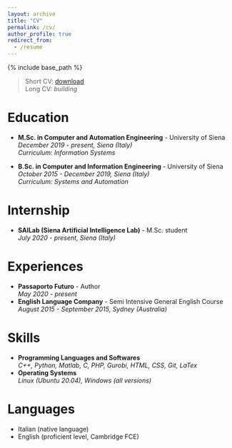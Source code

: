 ```yaml
---
layout: archive
title: "CV"
permalink: /cv/
author_profile: true
redirect_from:
  - /resume
---
```


{% include base_path %}

> Short CV: [download](https://github.com/filippoguerranti/filippoguerranti.github.io/raw/master/files/filippoguerranti-CV.pdf)  
> Long CV: *building*

# Education

* **M.Sc. in Computer and Automation Engineering** - University of Siena  
  _December 2019 - present, Siena (Italy)_  
  _Curriculum: Information Systems_
  
* **B.Sc. in Computer and Information Engineering** - University of Siena  
  _October 2015 - December 2019, Siena (Italy)_  
  _Curriculum: Systems and Automation_

# Internship

* **SAILab (Siena Artificial Intelligence Lab)** - M.Sc. student  
  _July 2020 - present, Siena (Italy)_  

# Experiences

* **Passaporto Futuro** - Author  
  _May 2020 - present_
* **English Language Company** - Semi Intensive General English Course  
  _August 2015 - September 2015, Sydney (Australia)_  
  
# Skills

* **Programming Languages and Softwares**  
  _C++, Python, Matlab, C, PHP, Gurobi, HTML, CSS, Git, LaTex_
* **Operating Systems**  
  _Linux (Ubuntu 20.04), Windows (all versions)_

# Languages 

* Italian (native language)
* English (proficient level, Cambridge FCE)
